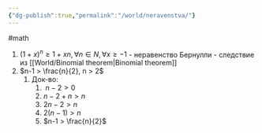 ```yaml
---
{"dg-publish":true,"permalink":"/world/neravenstva/"}
---
```


#math 
1. $(1+x)^{n} \geq 1 + xn, \forall n \in N, \forall x \geq -1$ - неравенство Бернулли - следствие из [[World/Binomial theorem\|Binomial theorem]]
2. $n-1 > \frac{n}{2}, n > 2$
	1. Док-во:
		1.  $n-2 > 0$
		2. $n - 2 + n > n$
		3. $2n - 2 > n$
		4. $2(n-1) > n$
		5. $n-1 > \frac{n}{2}$
	
